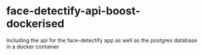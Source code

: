 # face-detectify-api-boost-dockerised
Including the api for the face-detectify app as well as the postgres database in a docker container
